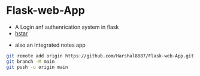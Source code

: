 # Flask-web-App

- A Login anf authenrication system in flask
- [hstar](https://hstarsite.cf)

* also an integrated notes app

```bash
git remote add origin https://github.com/Harshal8887/Flask-web-App.git
git branch -M main
git push -u origin main
```
